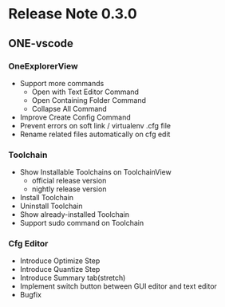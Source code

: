 # Release Note 0.3.0

## ONE-vscode

### OneExplorerView

- Support more commands
  - Open with Text Editor Command
  - Open Containing Folder Command
  - Collapse All Command
- Improve Create Config Command
- Prevent errors on soft link / virtualenv .cfg file
- Rename related files automatically on cfg edit

### Toolchain

- Show Installable Toolchains on ToolchainView
  - official release version
  - nightly release version
- Install Toolchain
- Uninstall Toolchain
- Show already-installed Toolchain
- Support sudo command on Toolchain

### Cfg Editor

- Introduce Optimize Step
- Introduce Quantize Step
- Introduce Summary tab(stretch)
- Implement switch button between GUI editor and text editor
- Bugfix
